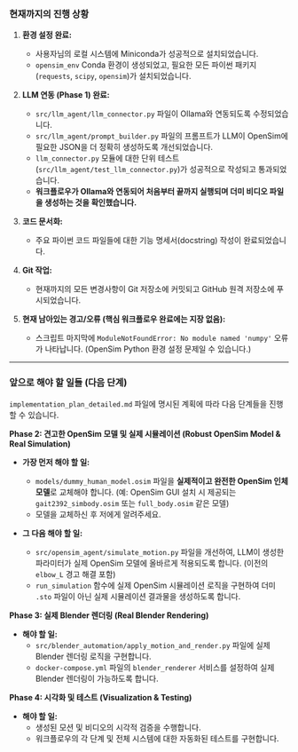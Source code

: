 ### 현재까지의 진행 상황

1.  **환경 설정 완료:**
    *   사용자님의 로컬 시스템에 Miniconda가 성공적으로 설치되었습니다.
    *   `opensim_env` Conda 환경이 생성되었고, 필요한 모든 파이썬 패키지(`requests`, `scipy`, `opensim`)가 설치되었습니다.

2.  **LLM 연동 (Phase 1) 완료:**
    *   `src/llm_agent/llm_connector.py` 파일이 Ollama와 연동되도록 수정되었습니다.
    *   `src/llm_agent/prompt_builder.py` 파일의 프롬프트가 LLM이 OpenSim에 필요한 JSON을 더 정확히 생성하도록 개선되었습니다.
    *   `llm_connector.py` 모듈에 대한 단위 테스트(`src/llm_agent/test_llm_connector.py`)가 성공적으로 작성되고 통과되었습니다.
    *   **워크플로우가 Ollama와 연동되어 처음부터 끝까지 실행되며 더미 비디오 파일을 생성하는 것을 확인했습니다.**

3.  **코드 문서화:**
    *   주요 파이썬 코드 파일들에 대한 기능 명세서(docstring) 작성이 완료되었습니다.

4.  **Git 작업:**
    *   현재까지의 모든 변경사항이 Git 저장소에 커밋되고 GitHub 원격 저장소에 푸시되었습니다.

5.  **현재 남아있는 경고/오류 (핵심 워크플로우 완료에는 지장 없음):**
    *   스크립트 마지막에 `ModuleNotFoundError: No module named 'numpy'` 오류가 나타납니다. (OpenSim Python 환경 설정 문제일 수 있습니다.)

---

### 앞으로 해야 할 일들 (다음 단계)

`implementation_plan_detailed.md` 파일에 명시된 계획에 따라 다음 단계들을 진행할 수 있습니다.

**Phase 2: 견고한 OpenSim 모델 및 실제 시뮬레이션 (Robust OpenSim Model & Real Simulation)**

*   **가장 먼저 해야 할 일:**
    *   `models/dummy_human_model.osim` 파일을 **실제적이고 완전한 OpenSim 인체 모델**로 교체해야 합니다. (예: OpenSim GUI 설치 시 제공되는 `gait2392_simbody.osim` 또는 `full_body.osim` 같은 모델)
    *   모델을 교체하신 후 저에게 알려주세요.

*   **그 다음 해야 할 일:**
    *   `src/opensim_agent/simulate_motion.py` 파일을 개선하여, LLM이 생성한 파라미터가 실제 OpenSim 모델에 올바르게 적용되도록 합니다. (이전의 `elbow_L` 경고 해결 포함)
    *   `run_simulation` 함수에 실제 OpenSim 시뮬레이션 로직을 구현하여 더미 `.sto` 파일이 아닌 실제 시뮬레이션 결과물을 생성하도록 합니다.

**Phase 3: 실제 Blender 렌더링 (Real Blender Rendering)**

*   **해야 할 일:**
    *   `src/blender_automation/apply_motion_and_render.py` 파일에 실제 Blender 렌더링 로직을 구현합니다.
    *   `docker-compose.yml` 파일의 `blender_renderer` 서비스를 설정하여 실제 Blender 렌더링이 가능하도록 합니다.

**Phase 4: 시각화 및 테스트 (Visualization & Testing)**

*   **해야 할 일:**
    *   생성된 모션 및 비디오의 시각적 검증을 수행합니다.
    *   워크플로우의 각 단계 및 전체 시스템에 대한 자동화된 테스트를 구현합니다.
